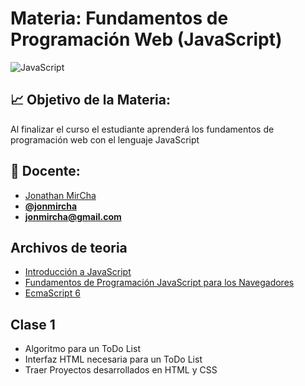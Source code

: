 # Materia: Fundamentos de Programación Web (JavaScript)

![JavaScript](http://bextlan.com/img/para-cursos/javascript.jpg)

## :chart_with_upwards_trend: Objetivo de la Materia:

Al finalizar el curso el estudiante aprenderá los fundamentos de programación web con el lenguaje JavaScript

## :bow: Docente:

* [Jonathan MirCha](http://jonmircha.com)
* **[@jonmircha](https://twitter.com/jonmircha)**
* **[jonmircha@gmail.com](mailto:jonmircha@gmail.com)**

## Archivos de teoria

* [Introducción a JavaScript](./teoria-intro-js.md)
* [Fundamentos de Programación JavaScript para los Navegadores](./teoria-poo-js.md)
* [EcmaScript 6](./teoria-es6.md)

## Clase 1

* Algoritmo para un ToDo List
* Interfaz HTML necesaria para un ToDo List
* Traer Proyectos desarrollados en HTML y CSS